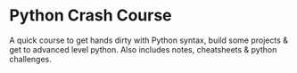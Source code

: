 # Python Crash Course

A quick course to get hands dirty with Python syntax, build some projects & get to advanced level python. Also includes notes, cheatsheets & python challenges.
